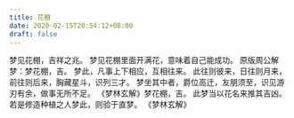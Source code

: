 ```yaml
---
title: 花棚
date: 2020-02-15T20:54:12+08:00
draft: false
---
```


梦见花棚，吉祥之兆。
梦见花棚里面开满花，意味着自己能成功。
原版周公解梦：梦花棚，吉。
梦此，凡事上下相应，互相往来。
此往则彼来，日往则月来，前往则后来，胸藏星斗，识列三才。
梦坐其中者，爵位高迁，友朋须至，识见游刃有余，做事无所不足。
《梦林玄解》梦花棚，吉。
此梦当以花名来推其吉凶。
若是修造种植之人梦此，则验于直梦。
《梦林玄解》